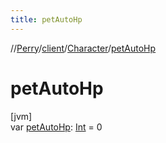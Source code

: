 ```yaml
---
title: petAutoHp
---
```

//[Perry](../../../index.html)/[client](../index.html)/[Character](index.html)/[petAutoHp](pet-auto-hp.html)



# petAutoHp



[jvm]\
var [petAutoHp](pet-auto-hp.html): [Int](https://kotlinlang.org/api/latest/jvm/stdlib/kotlin/-int/index.html) = 0




